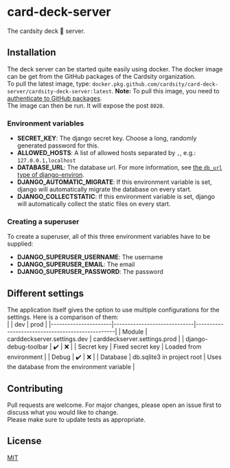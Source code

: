 # card-deck-server
The cardsity deck :flower_playing_cards: server.

## Installation
The deck server can be started quite easily using docker. The docker image can be get from the GitHub packages of the Cardsity organization.  
To pull the latest image, type: `docker.pkg.github.com/cardsity/card-deck-server/cardsity-deck-server:latest`.
**Note:** To pull this image, you need to [authenticate to GitHub packages](https://help.github.com/en/packages/using-github-packages-with-your-projects-ecosystem/configuring-docker-for-use-with-github-packages#authenticating-to-github-packages).  
The image can then be run. It will expose the post `8020`.  
### Environment variables
- **SECRET_KEY**: The django secret key. Choose a long, randomly generated password for this.
- **ALLOWED_HOSTS**: A list of allowed hosts separated by `,`, e.g.: `127.0.0.1,localhost`
- **DATABASE_URL**: The database url. For more information, see [the `db_url` type of django-environ](https://github.com/joke2k/django-environ#supported-types).
- **DJANGO_AUTOMATIC_MIGRATE**: If this environment variable is set, django will automatically migrate the database on every start.
- **DJANGO_COLLECTSTATIC**: If this environment variable is set, django will automatically collect the static files on every start.
### Creating a superuser
To create a superuser, all of this three environment variables have to be supplied:
- **DJANGO_SUPERUSER_USERNAME**: The username
- **DJANGO_SUPERUSER_EMAIL**: The email
- **DJANGO_SUPERUSER_PASSWORD**: The password

## Different settings
The application itself gives the option to use multiple configurations for the settings. Here is a comparison of them:  
|                      | dev                         | prod                                            |
|----------------------|-----------------------------|-------------------------------------------------|
| Module               | carddeckserver.settings.dev | carddeckserver.settings.prod                    |
| django-debug-toolbar | :heavy_check_mark:          | :x:                                             |
| Secret key           | Fixed secret key            | Loaded from environment                         |
| Debug                | :heavy_check_mark:          | :x:                                             |
| Database             | db.sqlite3 in project root  | Uses the database from the environment variable |

## Contributing
Pull requests are welcome. For major changes, please open an issue first to discuss what you would like to change.  
Please make sure to update tests as appropriate.

## License
[MIT](LICENSE)